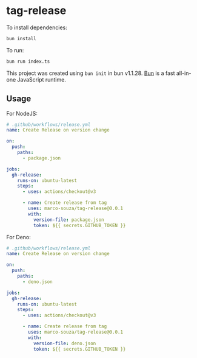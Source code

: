# tag-release

To install dependencies:

```bash
bun install
```

To run:

```bash
bun run index.ts
```

This project was created using `bun init` in bun v1.1.28. [Bun](https://bun.sh) is a fast all-in-one JavaScript runtime.

## Usage

For NodeJS:

```yaml
# .github/workflows/release.yml
name: Create Release on version change

on:
  push:
    paths:
      - package.json

jobs:
  gh-release:
    runs-on: ubuntu-latest
    steps:
      - uses: actions/checkout@v3

      - name: Create release from tag
        uses: marco-souza/tag-release@0.0.1
        with:
          version-file: package.json
          token: ${{ secrets.GITHUB_TOKEN }}
```

For Deno:

```yaml
# .github/workflows/release.yml
name: Create Release on version change

on:
  push:
    paths:
      - deno.json

jobs:
  gh-release:
    runs-on: ubuntu-latest
    steps:
      - uses: actions/checkout@v3

      - name: Create release from tag
        uses: marco-souza/tag-release@0.0.1
        with:
          version-file: deno.json
          token: ${{ secrets.GITHUB_TOKEN }}
```

